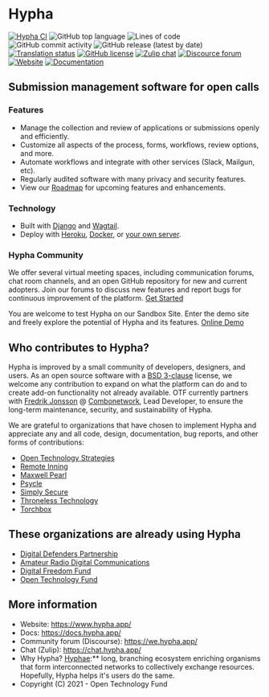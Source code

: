# Hypha

[![Hypha CI](https://github.com/HyphaApp/hypha/actions/workflows/hypha-ci.yml/badge.svg)](https://github.com/github/docs/actions/workflows/main.yml)
![GitHub top language](https://img.shields.io/github/languages/top/HyphaApp/hypha)
![Lines of code](https://img.shields.io/tokei/lines/github/HyphaApp/hypha)
![GitHub commit activity](https://img.shields.io/github/commit-activity/m/HyphaApp/hypha)
![GitHub release (latest by date)](https://img.shields.io/github/v/release/HyphaApp/hypha)
[![Translation status](https://hosted.weblate.org/widgets/hypha/-/svg-badge.svg)](https://hosted.weblate.org/engage/hypha/)
[![GitHub license](https://img.shields.io/github/license/HyphaApp/hypha)](https://github.com/HyphaApp/hypha/blob/main/LICENSE)
[![Zulip chat](https://img.shields.io/badge/chat-chat.hypha.app-brightgreen)](https://chat.hypha.app/)
[![Discource forum](https://img.shields.io/badge/forum-we.hypha.app-orange)](https://we.hypha.app/)
[![Website](https://img.shields.io/badge/website-hypha.app-blue)](https://www.hypha.app/)
[![Documentation](https://img.shields.io/badge/docs-hypha.app-purple)](https://docs.hypha.app/)

## Submission management software for open calls

### Features

- Manage the collection and review of applications or submissions openly and efficiently.
- Customize all aspects of the process, forms, workflows, review options, and more.
- Automate workflows and integrate with other services (Slack, Mailgun, etc).
- Regularly audited software with many privacy and security features.
- View our [Roadmap](https://github.com/HyphaApp/hypha/wiki/Roadmap) for upcoming features and enhancements.

### Technology

- Built with [Django](https://www.djangoproject.com/) and [Wagtail](https://wagtail.io/).
- Deploy with [Heroku](https://docs.hypha.app/deployment/heroku), [Docker](https://docs.hypha.app/deployment/docker), or [your own server](https://docs.hypha.app/deployment/stand-alone).

### Hypha Community
We offer several virtual meeting spaces, including communication forums, chat room channels, and an open GitHub repository for new and current adopters. Join our forums to discuss new features and report bugs for continuous improvement of the platform. [Get Started](https://we.hypha.app/)

You are welcome to test Hypha on our Sandbox Site. Enter the demo site and freely explore the potential of Hypha and its features. [Online Demo](https://sandbox.opentech.fund/)

## Who contributes to Hypha? ##

Hypha is improved by a small community of developers, designers, and users. As an open source software with a [BSD 3-clause](https://github.com/HyphaApp/hypha/blob/main/LICENSE) license, we welcome any contribution to expand on what the platform can do and to create add-on functionality not already available. OTF currently partners with [Fredrik Jonsson](https://github.com/frjo) @ [Combonetwork](https://www.combonet.se/), Lead Developer, to ensure the long-term maintenance, security, and sustainability of Hypha.

We are grateful to organizations that have chosen to implement Hypha and appreciate any and all code, design, documentation, bug reports, and other forms of contributions:

- [Open Technology Strategies](https://www.opentechstrategies.com)                
- [Remote Inning](https://www.remoteinning.com/)
- [Maxwell Pearl](https://maxwellpearl.com/)
- [Psycle](https://psycle.com/)                                                    
- [Simply Secure](https://simplysecure.org/)
- [Throneless Technology](https://throneless.tech/)
- [Torchbox](https://www.torchbox.com/)

## These organizations are already using Hypha ##

- [Digital Defenders Partnership](https://www.digitaldefenders.org/)
- [Amateur Radio Digital Communications](https://www.ampr.org/)
- [Digital Freedom Fund](https://digitalfreedomfund.org/)
- [Open Technology Fund](https://www.opentech.fund/)

## More information

* Website: https://www.hypha.app/
* Docs: https://docs.hypha.app/
* Community forum (Discourse): https://we.hypha.app/
* Chat (Zulip): https://chat.hypha.app/
* Why Hypha? [Hyphae](https://en.wikipedia.org/wiki/Mycorrhizal_network):** long, branching ecosystem enriching organisms that form interconnected networks to collectively exchange resources. Hopefully, Hypha helps it's users do the same.
* Copyright (C) 2021 - Open Technology Fund
